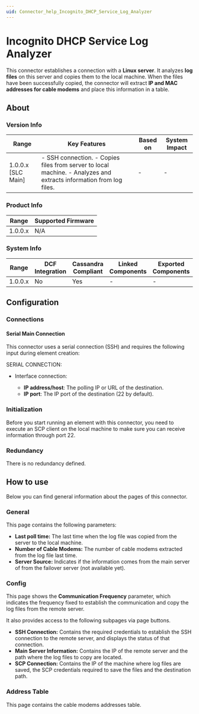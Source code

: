```yaml
---
uid: Connector_help_Incognito_DHCP_Service_Log_Analyzer
---
```


# Incognito DHCP Service Log Analyzer

This connector establishes a connection with a **Linux server**. It analyzes **log files** on this server and copies them to the local machine. When the files have been successfully copied, the connector will extract **IP and MAC addresses for cable modems** and place this information in a table.

## About

### Version Info

| **Range**            | **Key Features**                                                                                                    | **Based on** | **System Impact** |
|----------------------|---------------------------------------------------------------------------------------------------------------------|--------------|-------------------|
| 1.0.0.x \[SLC Main\] | \- SSH connection. - Copies files from server to local machine. - Analyzes and extracts information from log files. | \-           | \-                |

### Product Info

| **Range** | **Supported Firmware** |
|-----------|------------------------|
| 1.0.0.x   | N/A                    |

### System Info

| **Range** | **DCF Integration** | **Cassandra Compliant** | **Linked Components** | **Exported Components** |
|-----------|---------------------|-------------------------|-----------------------|-------------------------|
| 1.0.0.x   | No                  | Yes                     | \-                    | \-                      |

## Configuration

### Connections

#### Serial Main Connection

This connector uses a serial connection (SSH) and requires the following input during element creation:

SERIAL CONNECTION:

- Interface connection:

  - **IP address/host**: The polling IP or URL of the destination.
  - **IP port**: The IP port of the destination (22 by default).

### Initialization

Before you start running an element with this connector, you need to execute an SCP client on the local machine to make sure you can receive information through port 22.

### Redundancy

There is no redundancy defined.

## How to use

Below you can find general information about the pages of this connector.

### General

This page contains the following parameters:

- **Last poll time:** The last time when the log file was copied from the server to the local machine.
- **Number of Cable Modems:** The number of cable modems extracted from the log file last time.
- **Server Source:** Indicates if the information comes from the main server of from the failover server (not available yet).

### Config

This page shows the **Communication Frequency** parameter, which indicates the frequency fixed to establish the communication and copy the log files from the remote server.

It also provides access to the following subpages via page buttons.

- **SSH Connection:** Contains the required credentials to establish the SSH connection to the remote server, and displays the status of that connection.
- **Main Server Information:** Contains the IP of the remote server and the path where the log files to copy are located.
- **SCP Connection:** Contains the IP of the machine where log files are saved, the SCP credentials required to save the files and the destination path.

### Address Table

This page contains the cable modems addresses table.
